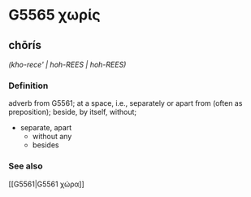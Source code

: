 # G5565 χωρίς

## chōrís

_(kho-rece' | hoh-REES | hoh-REES)_

### Definition

adverb from G5561; at a space, i.e., separately or apart from (often as preposition); beside, by itself, without; 

- separate, apart
  - without any
  - besides

### See also

[[G5561|G5561 χώρα]]
